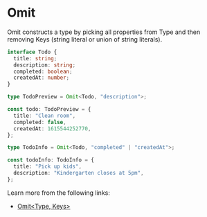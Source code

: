 # Omit

Omit constructs a type by picking all properties from Type and then removing Keys (string literal or union of string literals).

```typescript
interface Todo {
  title: string;
  description: string;
  completed: boolean;
  createdAt: number;
}

type TodoPreview = Omit<Todo, "description">;

const todo: TodoPreview = {
  title: "Clean room",
  completed: false,
  createdAt: 1615544252770,
};

type TodoInfo = Omit<Todo, "completed" | "createdAt">;

const todoInfo: TodoInfo = {
  title: "Pick up kids",
  description: "Kindergarten closes at 5pm",
};
```

Learn more from the following links:

- [Omit<Type, Keys>](https://www.typescriptlang.org/docs/handbook/utility-types.html#omittype-keys)